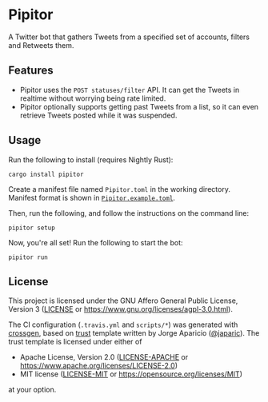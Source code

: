 # Pipitor

A Twitter bot that gathers Tweets from a specified set of accounts, filters and Retweets them.

## Features

- Pipitor uses the `POST statuses/filter` API. It can get the Tweets in realtime without worrying being rate limited.
- Pipitor optionally supports getting past Tweets from a list, so it can even retrieve Tweets posted while it was suspended.

## Usage

Run the following to install (requires Nightly Rust):

```shell
cargo install pipitor
```

Create a manifest file named `Pipitor.toml` in the working directory.
Manifest format is shown in [`Pipitor.example.toml`](Pipitor.example.toml).

Then, run the following, and follow the instructions on the command line:

```shell
pipitor setup
```

Now, you're all set! Run the following to start the bot:

```shell
pipitor run
```

## License

This project is licensed under the GNU Affero General Public License, Version 3 ([LICENSE](LICENSE) or https://www.gnu.org/licenses/agpl-3.0.html).

The CI configuration (`.travis.yml` and `scripts/*`) was generated with [crossgen](https://github.com/yoshuawuyts/crossgen),
based on [trust](https://github.com/japaric/trust) template written by Jorge Aparicio ([@japaric](https://github.com/japaric)).
The trust template is licensed under either of

- Apache License, Version 2.0 ([LICENSE-APACHE](https://github.com/japaric/trust/blob/v0.1.2/LICENSE-APACHE) or
  https://www.apache.org/licenses/LICENSE-2.0)
- MIT license ([LICENSE-MIT](https://github.com/japaric/trust/blob/v0.1.2/LICENSE-MIT) or
  https://opensource.org/licenses/MIT)

at your option.
